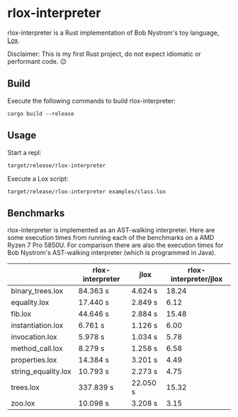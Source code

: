 # rlox-interpreter

rlox-interpreter is a Rust implementation of Bob Nystrom's toy language, [Lox](https://craftinginterpreters.com/).

Disclaimer: This is my first Rust project, do not expect idiomatic or performant code. :wink:

## Build

Execute the following commands to build rlox-interpreter:

    cargo build --release

## Usage

Start a repl:

    target/release/rlox-interpreter

Execute a Lox script:

    target/release/rlox-interpreter examples/class.lox

## Benchmarks

rlox-interpreter is implemented as an AST-walking interpreter. Here are some execution times from running each of the
benchmarks on a AMD Ryzen 7 Pro 5850U. For comparison there are also the execution times for Bob Nystrom's AST-walking
interpreter (which is programmed in Java).

|                     | rlox-interpreter | jlox     | rlox-interpreter/jlox |
|---------------------|------------------|----------|-----------------------|
| binary_trees.lox    |         84.363 s |  4.624 s |                 18.24 |
| equality.lox        |         17.440 s |  2.849 s |                  6.12 |
| fib.lox             |         44.646 s |  2.884 s |                 15.48 |
| instantiation.lox   |          6.761 s |  1.126 s |                  6.00 |
| invocation.lox      |          5.978 s |  1.034 s |                  5.78 |
| method_call.lox     |          8.279 s |  1.258 s |                  6.58 |
| properties.lox      |         14.384 s |  3.201 s |                  4.49 |
| string_equality.lox |         10.793 s |  2.273 s |                  4.75 |
| trees.lox           |        337.839 s | 22.050 s |                 15.32 |
| zoo.lox             |         10.098 s |  3.208 s |                  3.15 |
